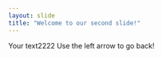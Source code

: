 ```yaml
---
layout: slide
title: "Welcome to our second slide!"
---
```

Your text2222
Use the left arrow to go back!
